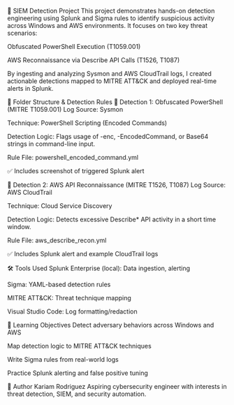 📡 SIEM Detection Project
This project demonstrates hands-on detection engineering using Splunk and Sigma rules to identify suspicious activity across Windows and AWS environments. It focuses on two key threat scenarios:

Obfuscated PowerShell Execution (T1059.001)

AWS Reconnaissance via Describe API Calls (T1526, T1087)

By ingesting and analyzing Sysmon and AWS CloudTrail logs, I created actionable detections mapped to MITRE ATT&CK and deployed real-time alerts in Splunk.

📁 Folder Structure & Detection Rules
🔹 Detection 1: Obfuscated PowerShell (MITRE T1059.001)
Log Source: Sysmon

Technique: PowerShell Scripting (Encoded Commands)

Detection Logic: Flags usage of -enc, -EncodedCommand, or Base64 strings in command-line input.

Rule File: powershell_encoded_command.yml

✅ Includes screenshot of triggered Splunk alert

🔹 Detection 2: AWS API Reconnaissance (MITRE T1526, T1087)
Log Source: AWS CloudTrail

Technique: Cloud Service Discovery

Detection Logic: Detects excessive Describe* API activity in a short time window.

Rule File: aws_describe_recon.yml

✅ Includes Splunk alert and example CloudTrail logs

🛠 Tools Used
Splunk Enterprise (local): Data ingestion, alerting

Sigma: YAML-based detection rules

MITRE ATT&CK: Threat technique mapping

Visual Studio Code: Log formatting/redaction

🎯 Learning Objectives
Detect adversary behaviors across Windows and AWS

Map detection logic to MITRE ATT&CK techniques

Write Sigma rules from real-world logs

Practice Splunk alerting and false positive tuning

👤 Author
Kariam Rodriguez
Aspiring cybersecurity engineer with interests in threat detection, SIEM, and security automation.


